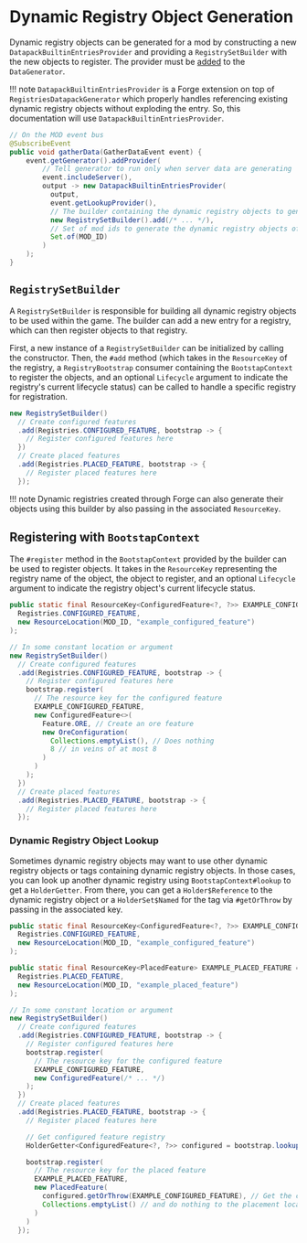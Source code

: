 Dynamic Registry Object Generation
==================================

Dynamic registry objects can be generated for a mod by constructing a new `DatapackBuiltinEntriesProvider` and providing a `RegistrySetBuilder` with the new objects to register. The provider must be [added][datagen] to the `DataGenerator`.

!!! note
    `DatapackBuiltinEntriesProvider` is a Forge extension on top of `RegistriesDatapackGenerator` which properly handles referencing existing dynamic registry objects without exploding the entry. So, this documentation will use `DatapackBuiltinEntriesProvider`.

```java
// On the MOD event bus
@SubscribeEvent
public void gatherData(GatherDataEvent event) {
    event.getGenerator().addProvider(
        // Tell generator to run only when server data are generating
        event.includeServer(),
        output -> new DatapackBuiltinEntriesProvider(
          output,
          event.getLookupProvider(),
          // The builder containing the dynamic registry objects to generate
          new RegistrySetBuilder().add(/* ... */),
          // Set of mod ids to generate the dynamic registry objects of
          Set.of(MOD_ID)
        )
    );
}
```

`RegistrySetBuilder`
--------------------

A `RegistrySetBuilder` is responsible for building all dynamic registry objects to be used within the game. The builder can add a new entry for a registry, which can then register objects to that registry.

First, a new instance of a `RegistrySetBuilder` can be initialized by calling the constructor. Then, the `#add` method (which takes in the `ResourceKey` of the registry, a `RegistryBootstrap` consumer containing the `BootstapContext` to register the objects, and an optional `Lifecycle` argument to indicate the registry's current lifecycle status) can be called to handle a specific registry for registration.

```java
new RegistrySetBuilder()
  // Create configured features
  .add(Registries.CONFIGURED_FEATURE, bootstrap -> {
    // Register configured features here
  })
  // Create placed features
  .add(Registries.PLACED_FEATURE, bootstrap -> {
    // Register placed features here
  });
```

!!! note
    Dynamic registries created through Forge can also generate their objects using this builder by also passing in the associated `ResourceKey`.

Registering with `BootstapContext`
----------------------------------

The `#register` method in the `BootstapContext` provided by the builder can be used to register objects. It takes in the `ResourceKey` representing the registry name of the object, the object to register, and an optional `Lifecycle` argument to indicate the registry object's current lifecycle status. 

```java
public static final ResourceKey<ConfiguredFeature<?, ?>> EXAMPLE_CONFIGURED_FEATURE = ResourceKey.create(
  Registries.CONFIGURED_FEATURE,
  new ResourceLocation(MOD_ID, "example_configured_feature")
);

// In some constant location or argument
new RegistrySetBuilder()
  // Create configured features
  .add(Registries.CONFIGURED_FEATURE, bootstrap -> {
    // Register configured features here
    bootstrap.register(
      // The resource key for the configured feature
      EXAMPLE_CONFIGURED_FEATURE,
      new ConfiguredFeature<>(
        Feature.ORE, // Create an ore feature
        new OreConfiguration(
          Collections.emptyList(), // Does nothing
          8 // in veins of at most 8
        )
      )
    );
  })
  // Create placed features
  .add(Registries.PLACED_FEATURE, bootstrap -> {
    // Register placed features here
  });
```

### Dynamic Registry Object Lookup

Sometimes dynamic registry objects may want to use other dynamic registry objects or tags containing dynamic registry objects. In those cases, you can look up another dynamic registry using `BootstapContext#lookup` to get a `HolderGetter`. From there, you can get a `Holder$Reference` to the dynamic registry object or a `HolderSet$Named` for the tag via `#getOrThrow` by passing in the associated key.

```java
public static final ResourceKey<ConfiguredFeature<?, ?>> EXAMPLE_CONFIGURED_FEATURE = ResourceKey.create(
  Registries.CONFIGURED_FEATURE,
  new ResourceLocation(MOD_ID, "example_configured_feature")
);

public static final ResourceKey<PlacedFeature> EXAMPLE_PLACED_FEATURE = ResourceKey.create(
  Registries.PLACED_FEATURE,
  new ResourceLocation(MOD_ID, "example_placed_feature")
);

// In some constant location or argument
new RegistrySetBuilder()
  // Create configured features
  .add(Registries.CONFIGURED_FEATURE, bootstrap -> {
    // Register configured features here
    bootstrap.register(
      // The resource key for the configured feature
      EXAMPLE_CONFIGURED_FEATURE,
      new ConfiguredFeature(/* ... */)
    );
  })
  // Create placed features
  .add(Registries.PLACED_FEATURE, bootstrap -> {
    // Register placed features here

    // Get configured feature registry
    HolderGetter<ConfiguredFeature<?, ?>> configured = bootstrap.lookup(Registries.CONFIGURED_FEATURE);

    bootstrap.register(
      // The resource key for the placed feature
      EXAMPLE_PLACED_FEATURE,
      new PlacedFeature(
        configured.getOrThrow(EXAMPLE_CONFIGURED_FEATURE), // Get the configured feature
        Collections.emptyList() // and do nothing to the placement location
      )
    )
  });
```

[datagen]: ../index.md#data-providers